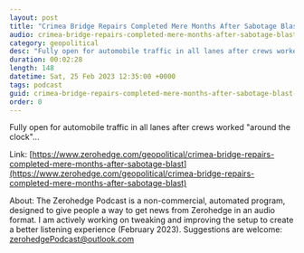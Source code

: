 ```yaml
---
layout: post
title: "Crimea Bridge Repairs Completed Mere Months After Sabotage Blast"
audio: crimea-bridge-repairs-completed-mere-months-after-sabotage-blast-0
category: geopolitical
desc: "Fully open for automobile traffic in all lanes after crews worked &quot;around the clock&quot;... "
duration: 00:02:28
length: 148
datetime: Sat, 25 Feb 2023 12:35:00 +0000
tags: podcast
guid: crimea-bridge-repairs-completed-mere-months-after-sabotage-blast-0
order: 0
---
```

Fully open for automobile traffic in all lanes after crews worked &quot;around the clock&quot;... 

Link: [https://www.zerohedge.com/geopolitical/crimea-bridge-repairs-completed-mere-months-after-sabotage-blast](https://www.zerohedge.com/geopolitical/crimea-bridge-repairs-completed-mere-months-after-sabotage-blast)

About: The Zerohedge Podcast is a non-commercial, automated program, designed to give people a way to get news from Zerohedge in an audio format.  I am actively working on tweaking and improving the setup to create a better listening experience (February 2023).  Suggestions are welcome: [zerohedgePodcast@outlook.com](mailto:zerohedgePodcast@outlook.com)